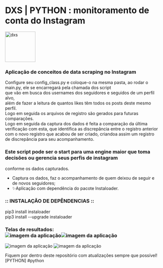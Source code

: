 # DXS | PYTHON : monitoramento de conta do Instagram
<img src="https://dataxstudios.com.br/assets/images/logo_DXS_400_190.png" alt="dxs" width="100"/> 

### Aplicação de conceitos de data scraping no Instagram<br>
Configure seu config_class.py e coloque-o na mesma pasta, ao rodar o main.py, ele se encarregará pela chamada dos script<br>
que vão em busca dos usernames dos seguidores e seguidos de um perfil alvo,<br>
além de fazer a leitura de quantos likes têm todos os posts deste mesmo perfil.<br>
Logo em seguida os arquivos de registro são gerados para futuras comparações.<br>
Logo em seguida da captura dos dados é feita a comparação da última verificação com esta, que identifica as discrepância entre o registro anterior<br>
com o novo registro que acabou de ser criado, criandoa assim um registro de discrepância para seu acompanhamento.<br>

### Este script pode ser o start para uma engine maior que toma decisões ou gerencia seus perfis de instagram
conforme os dados capturados.

- Captura os dados, faz o acompanhamento de quem deixou de seguir e de novos seguidores;
- ✨Aplicação com dependência do pacote Instaloader.

### :: INSTALAÇÃO DE DEPÊNDENCIAS ::<br>
pip3 install instaloader<br>
pip3 install --upgrade instaloader<br>

### Telas de resultados:<br>![imagem da aplicação](https://dataxstudios.com.br/assets/images/github/python_instagram_data_scraping_1.PNG)![imagem da aplicação](https://dataxstudios.com.br/assets/images/github/python_instagram_data_scraping_2.PNG)
![imagem da aplicação](https://dataxstudios.com.br/assets/images/github/python_instagram_data_scraping_3.PNG)
![imagem da aplicação](https://dataxstudios.com.br/assets/images/github/python_instagram_data_scraping_4.PNG)

Fiquem por dentro deste repositório com atualizações sempre que possível!<br>
[PYTHON] #python



